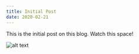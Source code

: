 ```yaml
---
title: Initial Post
date: 2020-02-21
---
```


This is the initial post on this blog. Watch this space!

![alt text](www.github.com/georgeball95/georgeball95.github.io/images/fav.png "test image")

